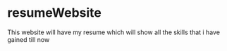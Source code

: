 # resumeWebsite
This website will have my resume which will show all the skills that i have gained  till now
